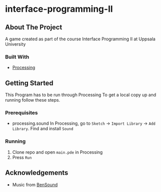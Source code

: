 # interface-programming-II

<!-- ABOUT THE PROJECT -->
## About The Project

A game created as part of the course Interface Programming II at Uppsala University

### Built With
* [Processing](https://processing.org/)

<!-- GETTING STARTED -->
## Getting Started

This Program has to be run through Processing
To get a local copy up and running follow these steps.

### Prerequisites

* processing.sound
In Processing, go to `Sketch` -> `Import Library` -> `Add Library`. Find and install `Sound`

### Running

1. Clone repo and open `main.pde` in Processing
2. Press `Run`

<!-- ACKNOWLEDGEMENTS -->
## Acknowledgements
* Music from [BenSound](https://www.bensound.com)
